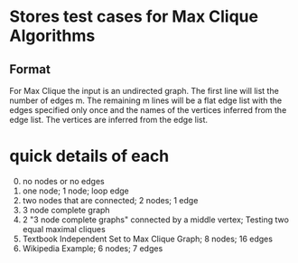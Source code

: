 # Stores test cases for Max Clique Algorithms
## Format
For Max Clique the input is an undirected graph. The first line will list the number of edges m. The remaining m lines will be a flat edge list with the edges specified only once and the names of the vertices inferred from the edge list. 
The vertices are inferred from the edge list. 

# quick details of each
0. no nodes or no edges
1. one node;  1 node; loop edge
2. two nodes that are connected; 2 nodes; 1 edge
3. 3 node complete graph
4. 2 "3 node complete graphs" connected by a middle vertex; Testing two equal maximal cliques
5. Textbook Independent Set to Max Clique Graph; 8 nodes; 16 edges
6. Wikipedia Example; 6 nodes; 7 edges